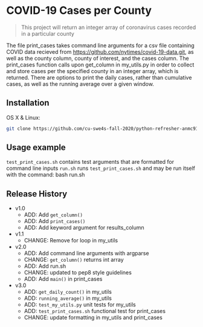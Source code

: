 # COVID-19 Cases per County
> This project will return an integer array of coronavirus cases recorded in a particular county

The file print_cases takes command line arguments for a csv file containing COVID data 
recieved from https://github.com/nytimes/covid-19-data.git, as well as the county column, 
county of interest, and the cases column. The print_cases function calls upon get_column 
in my_utils.py in order to collect and store cases per the specified county in an integer 
array, which is returned. There are options to print the daily cases, rather than cumulative
cases, as well as the running average over a given window. 

## Installation

OS X & Linux:

```sh
git clone https://github.com/cu-swe4s-fall-2020/python-refresher-anmc9115.git
```

## Usage example
`test_print_cases.sh` contains test arguments that are formatted for command line inputs
`run.sh` runs `test_print_cases.sh` and may be run itself with the command: bash run.sh

## Release History

* v1.0
    * ADD: Add `get_column()`
    * ADD: Add `print_cases()`
    * ADD: Add keyword argument for results_column
* v1.1
    * CHANGE: Remove for loop in my_utils
* v2.0
    * ADD: Add command line arguments with argparse
    * CHANGE: `get_column()` returns int array
    * ADD: Add run.sh
    * CHANGE: updated to pep8 style guidelines
    * ADD: Add `main()` in print_cases
* v3.0
    * ADD: `get_daily_count()` in my_utils
    * ADD: `running_average()` in my_utils
    * ADD: `test_my_utils.py` unit tests for my_utils
    * ADD: `test_print_cases.sh` functional test for print_cases
    * CHANGE: update formatting in my_utils and print_cases
